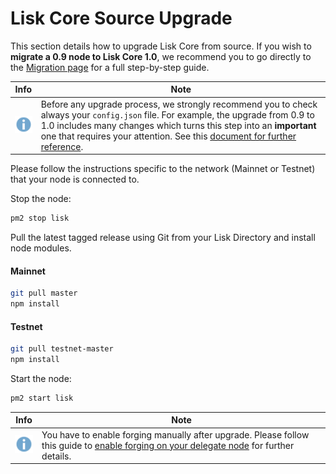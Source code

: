 # Lisk Core Source Upgrade

This section details how to upgrade Lisk Core from source. If you wish to **migrate a 0.9 node to Lisk Core 1.0**, we recommend you to go directly to the [Migration page](/lisk-core/upgrade/migration) for a full step-by-step guide.

Info | Note 
--- | --- 
![info note](../../info-icon.png "Info Note") | Before any upgrade process, we strongly recommend you to check always your `config.json` file. For example, the upgrade from 0.9 to 1.0  includes many changes which turns this step into an **important** one that requires your attention. See this [document for further reference](/lisk-core/upgrade/migration/migration.md#migrate-configuration).

Please follow the instructions specific to the network (Mainnet or Testnet) that your node is connected to.

Stop the node:

```bash
pm2 stop lisk
```

Pull the latest tagged release using Git from your Lisk Directory and install node modules.
#### Mainnet
```bash
git pull master
npm install
```

#### Testnet
```bash
git pull testnet-master
npm install
```

Start the node:

```bash
pm2 start lisk
```

Info | Note 
--- | --- 
![info note](../../info-icon.png "Info Note") | You have to enable forging manually after upgrade. Please follow this guide to [enable forging on your delegate node](../../user-guide/configuration/configuration.md#forging) for further details. 
